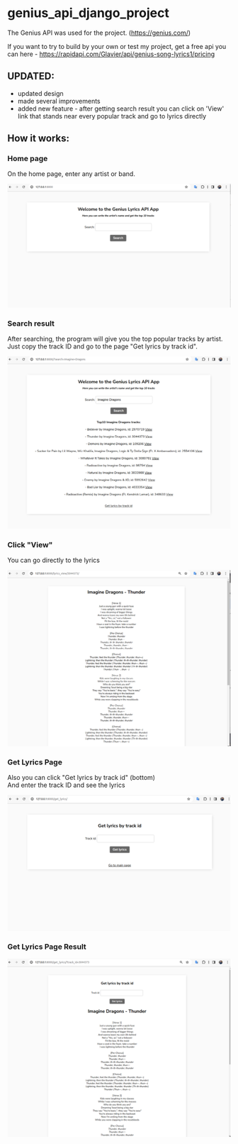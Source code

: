 # genius_api_django_project
  
The Genius API was used for the project. (https://genius.com/)  
  
If you want to try to build by your own or test my project,
get a free api you can here - https://rapidapi.com/Glavier/api/genius-song-lyrics1/pricing  

## UPDATED: 
- updated design
- made several improvements
- added new feature - after getting search result you can click on 'View' link that stands near every popular track and go to lyrics directly  
  
## How it works:  
  
  
### Home page  
On the home page, enter any artist or band.  

![login](./media/home_page.png)

### Search result  
After searching, the program will give you the top popular tracks by artist.  
Just copy the track ID and go to the page "Get lyrics by track id". 
  
![home](./media/search.png)

### Click "View"  
You can go directly to the lyrics    
  
![home](./media/view.png)
  
### Get Lyrics Page  
Also you can click "Get lyrics by track id" (bottom)  
And enter the track ID and see the lyrics  
  
![home](./media/get_lyrics.png)

### Get Lyrics Page Result
  
![home](./media/get_lyrics_result.png)  

  
